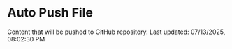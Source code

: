 # Auto Push File

Content that will be pushed to GitHub repository.
Last updated: 07/13/2025, 08:02:30 PM